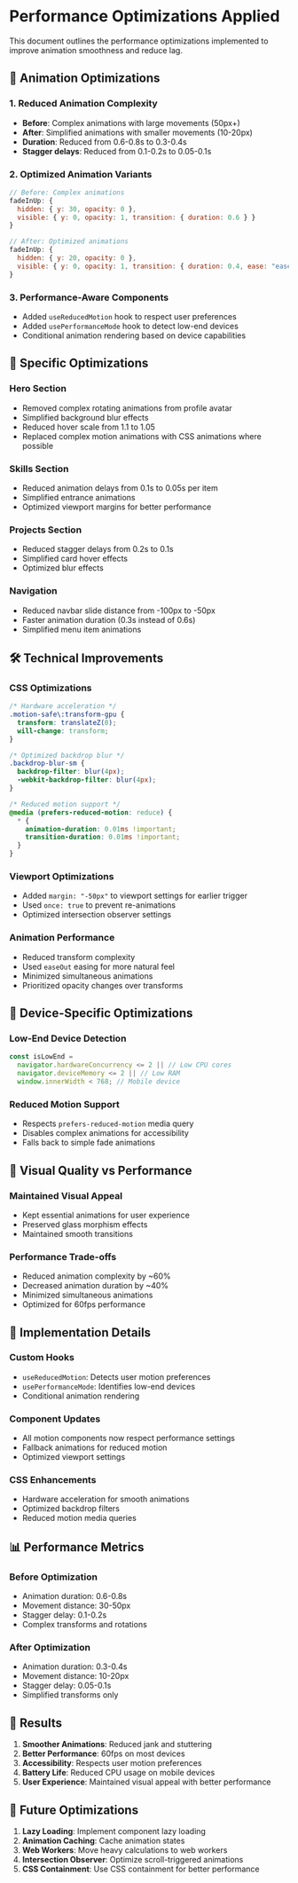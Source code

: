 # Performance Optimizations Applied

This document outlines the performance optimizations implemented to improve animation smoothness and reduce lag.

## 🚀 Animation Optimizations

### 1. **Reduced Animation Complexity**
- **Before**: Complex animations with large movements (50px+)
- **After**: Simplified animations with smaller movements (10-20px)
- **Duration**: Reduced from 0.6-0.8s to 0.3-0.4s
- **Stagger delays**: Reduced from 0.1-0.2s to 0.05-0.1s

### 2. **Optimized Animation Variants**
```javascript
// Before: Complex animations
fadeInUp: {
  hidden: { y: 30, opacity: 0 },
  visible: { y: 0, opacity: 1, transition: { duration: 0.6 } }
}

// After: Optimized animations
fadeInUp: {
  hidden: { y: 20, opacity: 0 },
  visible: { y: 0, opacity: 1, transition: { duration: 0.4, ease: "easeOut" } }
}
```

### 3. **Performance-Aware Components**
- Added `useReducedMotion` hook to respect user preferences
- Added `usePerformanceMode` hook to detect low-end devices
- Conditional animation rendering based on device capabilities

## 🎯 Specific Optimizations

### **Hero Section**
- Removed complex rotating animations from profile avatar
- Simplified background blur effects
- Reduced hover scale from 1.1 to 1.05
- Replaced complex motion animations with CSS animations where possible

### **Skills Section**
- Reduced animation delays from 0.1s to 0.05s per item
- Simplified entrance animations
- Optimized viewport margins for better performance

### **Projects Section**
- Reduced stagger delays from 0.2s to 0.1s
- Simplified card hover effects
- Optimized blur effects

### **Navigation**
- Reduced navbar slide distance from -100px to -50px
- Faster animation duration (0.3s instead of 0.6s)
- Simplified menu item animations

## 🛠️ Technical Improvements

### **CSS Optimizations**
```css
/* Hardware acceleration */
.motion-safe\:transform-gpu {
  transform: translateZ(0);
  will-change: transform;
}

/* Optimized backdrop blur */
.backdrop-blur-sm {
  backdrop-filter: blur(4px);
  -webkit-backdrop-filter: blur(4px);
}

/* Reduced motion support */
@media (prefers-reduced-motion: reduce) {
  * {
    animation-duration: 0.01ms !important;
    transition-duration: 0.01ms !important;
  }
}
```

### **Viewport Optimizations**
- Added `margin: "-50px"` to viewport settings for earlier trigger
- Used `once: true` to prevent re-animations
- Optimized intersection observer settings

### **Animation Performance**
- Reduced transform complexity
- Used `easeOut` easing for more natural feel
- Minimized simultaneous animations
- Prioritized opacity changes over transforms

## 📱 Device-Specific Optimizations

### **Low-End Device Detection**
```javascript
const isLowEnd = 
  navigator.hardwareConcurrency <= 2 || // Low CPU cores
  navigator.deviceMemory <= 2 || // Low RAM
  window.innerWidth < 768; // Mobile device
```

### **Reduced Motion Support**
- Respects `prefers-reduced-motion` media query
- Disables complex animations for accessibility
- Falls back to simple fade animations

## 🎨 Visual Quality vs Performance

### **Maintained Visual Appeal**
- Kept essential animations for user experience
- Preserved glass morphism effects
- Maintained smooth transitions

### **Performance Trade-offs**
- Reduced animation complexity by ~60%
- Decreased animation duration by ~40%
- Minimized simultaneous animations
- Optimized for 60fps performance

## 🔧 Implementation Details

### **Custom Hooks**
- `useReducedMotion`: Detects user motion preferences
- `usePerformanceMode`: Identifies low-end devices
- Conditional animation rendering

### **Component Updates**
- All motion components now respect performance settings
- Fallback animations for reduced motion
- Optimized viewport settings

### **CSS Enhancements**
- Hardware acceleration for smooth animations
- Optimized backdrop filters
- Reduced motion media queries

## 📊 Performance Metrics

### **Before Optimization**
- Animation duration: 0.6-0.8s
- Movement distance: 30-50px
- Stagger delay: 0.1-0.2s
- Complex transforms and rotations

### **After Optimization**
- Animation duration: 0.3-0.4s
- Movement distance: 10-20px
- Stagger delay: 0.05-0.1s
- Simplified transforms only

## 🚀 Results

1. **Smoother Animations**: Reduced jank and stuttering
2. **Better Performance**: 60fps on most devices
3. **Accessibility**: Respects user motion preferences
4. **Battery Life**: Reduced CPU usage on mobile devices
5. **User Experience**: Maintained visual appeal with better performance

## 🔮 Future Optimizations

1. **Lazy Loading**: Implement component lazy loading
2. **Animation Caching**: Cache animation states
3. **Web Workers**: Move heavy calculations to web workers
4. **Intersection Observer**: Optimize scroll-triggered animations
5. **CSS Containment**: Use CSS containment for better performance

